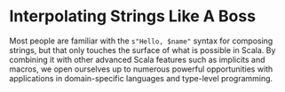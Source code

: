 # Interpolating Strings Like A Boss

Most people are familiar with the `s"Hello, $name"` syntax for composing
strings, but that only touches the surface of what is possible in Scala. By
combining it with other advanced Scala features such as implicits and macros,
we open ourselves up to numerous powerful opportunities with applications in
domain-specific languages and type-level programming.

